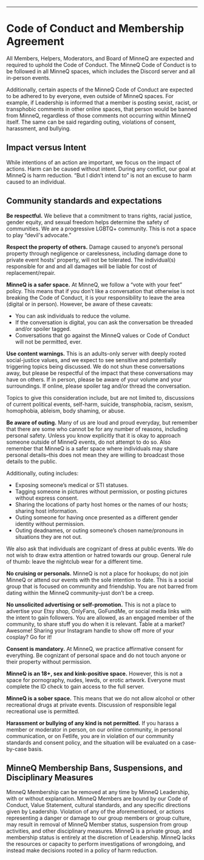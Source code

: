 ---
# Code of Conduct and Membership Agreement
All Members, Helpers, Moderators, and Board of MinneQ are expected and required to uphold the Code of Conduct. The MinneQ Code of Conduct is to be followed in all MinneQ spaces, which includes the Discord server and all in-person events. 

Additionally, certain aspects of the MinneQ Code of Conduct are expected to be adhered to by everyone, even outside of MinneQ spaces. For example, if Leadership is informed that a member is posting sexist, racist, or transphobic comments in other online spaces, that person would be banned from MinneQ, regardless of those comments not occurring within MinneQ itself. The same can be said regarding outing, violations of consent, harassment, and bullying. 

## Impact versus Intent
While intentions of an action are important, we focus on the impact of actions. Harm can be caused without intent. During any conflict, our goal at MinneQ is harm reduction. “But I didn’t intend to” is not an excuse to harm caused to an individual. 

## Community standards and expectations

**Be respectful.** We believe that a commitment to trans rights, racial justice, gender equity, and sexual freedom helps determine the safety of communities. We are a progressive LGBTQ+ community. This is not a space to play “devil's advocate.”

**Respect the property of others.** Damage caused to anyone’s personal property through negligence or carelessness, including damage done to private event hosts’ property, will not be tolerated. The individual(s) responsible for and and all damages will be liable for cost of replacement/repair. 

**MinneQ is a safer space.** At MinneQ, we follow a “vote with your feet” policy. This means that if you don’t like a conversation that otherwise is not breaking the Code of Conduct, it is your responsibility to leave the area (digital or in person). However, be aware of these caveats: 
* You can ask individuals to reduce the volume.  
* If the conversation is digital, you can ask the conversation be threaded and/or spoiler tagged. 
* Conversations that go against the MinneQ values or Code of Conduct will not be permitted, ever. 

**Use content warnings.** This is an adults-only server with deeply rooted social-justice values, and we expect to see sensitive and potentially triggering topics being discussed. We do not shun these conversations away, but please be respectful of the impact that these conversations may have on others. If in person, please be aware of your volume and your surroundings. If online, please spoiler tag and/or thread the conversation. 

Topics to give this consideration include, but are not limited to, discussions of current political events, self-harm, suicide, transphobia, racism, sexism, homophobia, ableism, body shaming, or abuse.

**Be aware of outing.** Many of us are loud and proud everyday, but remember that there are some who cannot be for any number of reasons, including personal safety. Unless you know explicitly that it is okay to approach someone outside of MinneQ events, do not attempt to do so. Also remember that MinneQ is a safer space where individuals may share personal details–this does not mean they are willing to broadcast those details to the public. 

Additionally, outing includes: 
* Exposing someone’s medical or STI statuses.
* Tagging someone in pictures without permission, or posting pictures without express consent.
* Sharing the locations of party host homes or the names of our hosts; sharing host information.
* Outing someone for having once presented as a different gender identity without permission.
* Outing deadnames, or outing someone’s chosen name/pronouns in situations they are not out.

We also ask that individuals are cognizant of dress at public events. We do not wish to draw extra attention or hatred towards our group.  General rule of thumb: leave the nightclub wear for a different time.

**No cruising or personals.** MinneQ is not a place for hookups; do not join MinneQ or attend our events with the sole intention to date. This is a social group that is focused on community and friendship. You are not barred from dating within the MinneQ community–just don’t be a creep. 

**No unsolicited advertising or self-promotion.** This is not a place to advertise your Etsy shop, OnlyFans, GoFundMe, or social media links with the intent to gain followers. 
You are allowed, as an engaged member of the community, to share stuff you do when it is relevant. Table at a market? Awesome! Sharing your Instagram handle to show off more of your cosplay? Go for it! 

**Consent is mandatory.** At MinneQ, we practice affirmative consent for everything. Be cognizant of personal space and do not touch anyone or their property without permission.

**MinneQ is an 18+, sex and kink-positive space.** However, this is not a space for pornography, nudes, lewds, or erotic artwork. Everyone must complete the ID check to gain access to the full server. 

**MinneQ is a sober space.** This means that we do not allow alcohol or other recreational drugs at private events. Discussion of responsible legal recreational use is permitted. 

**Harassment or bullying of any kind is not permitted.** If you harass a member or moderator in person, on our online community, in personal communication, or on Fetlife, you are in violation of our community standards and consent policy, and the situation will be evaluated on a case-by-case basis.

## MinneQ Membership Bans, Suspensions, and Disciplinary Measures
MinneQ Membership can be removed at any time by MinneQ Leadership, with or without explanation. MinneQ Members are bound by our Code of Conduct, Value Statement, cultural standards, and any specific directions given by Leadership. Violation of any of the aforementioned, or actions representing a danger or damage to our group members or group culture, may result in removal of MinneQ Member status, suspension from group activities, and other disciplinary measures. MinneQ is a private group, and membership status is entirely at the discretion of Leadership. MinneQ lacks the resources or capacity to perform investigations of wrongdoing, and instead make decisions rooted in a policy of harm reduction. 
